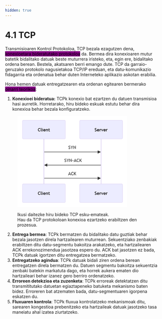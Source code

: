```yaml
---
hidden: true
---
```


# 4.1 TCP

Transmisioaren Kontrol Protokoloa, TCP bezala ezagutzen dena, <mark style="background-color:purple;">konexioetara bideratutako protokoloa</mark> da. Bermea dira konexioaren mutur batetik bidalitako datuak beste muturrera iristeko, eta, egin ere, bidalitako ordena berean. Bestela, akatsaren berri emango dute. TCP da garraio-geruzako protokolo nagusietakoa TCP/IP ereduan, eta datu-komunikazio fidagarria eta ordenatua behar duten Interneteko aplikazio askotan erabilia.&#x20;

Hona hemen datuak entregatzearen eta ordenan egitearen bermerako <mark style="background-color:purple;">oinarri teorikoa</mark>:

1. **Konexioei bideratua:** TCPk konexio bat ezartzen du datuen transmisioa hasi aurretik. Horretarako, hiru bideko eskuak estutu behar dira konexioa behar bezala konfiguratzeko.

<figure><img src="../.gitbook/assets/Pantaila-argazkia 2024-10-29 095130.png" alt="" width="360"><figcaption><p> Ikusi daitezke hiru bideko TCP esku-emateak. <br>Hau da TCP protokoloan konexioa ezartzeko erabiltzen den prozesua.</p></figcaption></figure>

2. **Entrega bermea**: TCPk bermatzen du bidalitako datu guztiak behar bezala jasotzen direla hartzailearen muturrean. Sekuentziako zenbakiak erabiltzen ditu datu-segmentu bakoitza arakatzeko, eta hartzailearen ACK errekonozimendua jasotzea espero du. ACK bat jasotzen ez bada, TCPk datuak igortzen ditu entregatzea bermatzeko.
3. **Entregatzeko agindua**: TCPk datuak bidali ziren ordena berean entregatzen direla bermatzen du. Datuen segmentu bakoitza sekuentzia zenbaki batekin markatuta dago, eta horrek aukera ematen dio hartzaileari behar izanez gero berriro ordenatzeko.
4. **Erroreen detekzioa eta zuzenketa**: TCPk erroreak detektatzen ditu transmititutako datuetan egiaztapeneko batuketa mekanismo baten bidez. Erroreren bat atzematen bada, datu-segmentuaren igorpena eskatzen du.
5. **Fluxuaren kontrola**: TCPk fluxua kontrolatzeko mekanismoak ditu, sarearen kongestioa prebenitzeko eta hartzaileak datuak jasotzeko tasa maneiatu ahal izatea ziurtatzeko.
